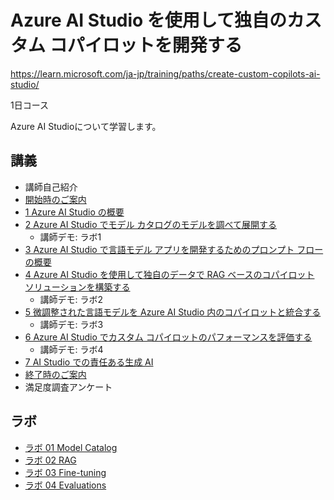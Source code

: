 # Azure AI Studio を使用して独自のカスタム コパイロットを開発する

https://learn.microsoft.com/ja-jp/training/paths/create-custom-copilots-ai-studio/

1日コース

Azure AI Studioについて学習します。

## 講義

- 講師自己紹介
- [開始時のご案内](../opening.md)
- [1 Azure AI Studio の概要](m01.md)
- [2 Azure AI Studio でモデル カタログのモデルを調べて展開する](m02.md)
  - 講師デモ: ラボ1
- [3 Azure AI Studio で言語モデル アプリを開発するためのプロンプト フローの概要](m03.md)
- [4 Azure AI Studio を使用して独自のデータで RAG ベースのコパイロット ソリューションを構築する](m04.md)
  - 講師デモ: ラボ2
- [5 微調整された言語モデルを Azure AI Studio 内のコパイロットと統合する](m05.md)
  - 講師デモ: ラボ3
- [6 Azure AI Studio でカスタム コパイロットのパフォーマンスを評価する](m06.md)
  - 講師デモ: ラボ4
- [7 AI Studio での責任ある生成 AI](m07.md)
- [終了時のご案内](../closing-cloudslice.md)
- 満足度調査アンケート

## ラボ

- [ラボ 01 Model Catalog](lab01.md)
- [ラボ 02 RAG](lab02.md)
- [ラボ 03 Fine-tuning](lab03.md)
- [ラボ 04 Evaluations](lab04.md)